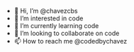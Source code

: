 - 👋 Hi, I’m @chavezcbs
- 👀 I’m interested in code
- 🌱 I’m currently learning code
- 💞️ I’m looking to collaborate on code
- 📫 How to reach me @codedbychavez

<!---
chavezcbs/chavezcbs is a ✨ special ✨ repository because its `README.md` (this file) appears on your GitHub profile.
You can click the Preview link to take a look at your changes.
--->
